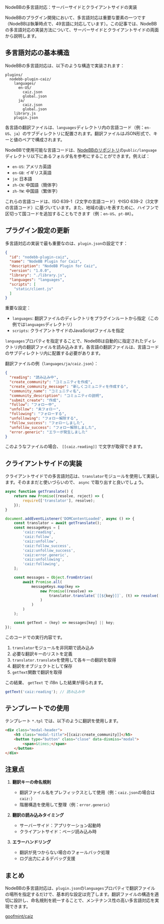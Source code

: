 NodeBBの多言語対応：サーバーサイドとクライアントサイドの実装

NodeBBのプラグイン開発において、多言語対応は重要な要素の一つです（NodeBBは執筆時点で、49言語に対応しています）。この記事では、NodeBBの多言語対応の実装方法について、サーバーサイドとクライアントサイドの両面から説明します。

## 多言語対応の基本構造

NodeBBの多言語対応は、以下のような構造で実装されます：

```
plugins/
  nodebb-plugin-caiz/
    languages/
      en-US/
        caiz.json
        global.json
      ja/
        caiz.json
        global.json
    library.js
    plugin.json
```

各言語の翻訳ファイルは、`languages`ディレクトリ内の言語コード（例：`en-US`、`ja`）のサブディレクトリに配置されます。翻訳ファイルはJSON形式で、キーと値のペアで構成されます。

NodeBBで使用可能な言語コードは、[NodeBBのリポジトリ](https://github.com/NodeBB/NodeBB/tree/d161eb6f6c37e62c092668a7a750f24f7d51378e/public/language)の`public/language`ディレクトリ以下にあるフォルダ名を参考にすることができます。例えば：

- `en-US`: アメリカ英語
- `en-GB`: イギリス英語
- `ja`: 日本語
- `zh-CN`: 中国語（簡体字）
- `zh-TW`: 中国語（繁体字）

これらの言語コードは、ISO 639-1（2文字の言語コード）やISO 639-2（3文字の言語コード）に基づいています。また、地域の違いを表すために、ハイフンで区切って国コードを追加することもできます（例：`en-US`、`pt-BR`）。

## プラグイン設定の更新

多言語対応の実装で最も重要なのは、`plugin.json`の設定です：

```json
{
  "id": "nodebb-plugin-caiz",
  "name": "NodeBB Plugin for Caiz",
  "description": "NodeBB Plugin for Caiz",
  "version": "1.0.0",
  "library": "./library.js",
  "languages": "languages",
  "scripts": [
    "static/client.js"
  ]
}
```

重要な設定：

- `languages`: 翻訳ファイルのディレクトリをプラグインルートから指定（この例では`languages`ディレクトリ）
- `scripts`: クライアントサイドのJavaScriptファイルを指定

`languages`プロパティを指定することで、NodeBBは自動的に指定されたディレクトリ内の翻訳ファイルを読み込みます。各言語の翻訳ファイルは、言語コードのサブディレクトリ内に配置する必要があります。

翻訳ファイルの例（`languages/ja/caiz.json`）：

```json
{
  "reading": "読み込み中",
  "create_community": "コミュニティを作成",
  "create_community_message": "新しくコミュニティを作成する",
  "community_name": "コミュニティ名",
  "community_description": "コミュニティの説明",
  "submit_create": "作成",
  "follow": "フォロー中",
  "unfollow": "未フォロー",
  "following": "フォローする",
  "unfollowing": "フォロー解除する",
  "follow_success": "フォローしました",
  "unfollow_success": "フォロー解除しました",
  "error.generic": "エラーが発生しました"
}
```

このようなファイルの場合、 `[[caiz.reading]]` で文字が取得できます。

## クライアントサイドの実装

クライアントサイドでの多言語対応は、`translator`モジュールを使用して実装します。そのままだと使いづらいので、 `async` で取り出すと良いでしょう。

```javascript
async function getTranslate() {
    return new Promise((resolve, reject) => {
        require(['translator'], resolve);
    });
}

document.addEventListener('DOMContentLoaded', async () => {
    const translator = await getTranslate();
    const messageKeys = [
        'caiz:reading',
        'caiz:follow',
        'caiz:unfollow',
        'caiz:follow_success',
        'caiz:unfollow_success',
        'caiz:error.generic',
        'caiz:unfollowing',
        'caiz:following',
    ];

    const messages = Object.fromEntries(
        await Promise.all(
            messageKeys.map(key => 
                new Promise((resolve) => 
                    translator.translate(`[[${key}]]`, (t) => resolve([key, t]))
                )
            )
        )
    );

    const getText = (key) => messages[key] || key;
});
```

このコードでの実行内容です。

1. `translator`モジュールを非同期で読み込み
2. 必要な翻訳キーのリストを定義
3. `translator.translate`を使用して各キーの翻訳を取得
4. 翻訳をオブジェクトとして保存
5. `getText`関数で翻訳を取得

この結果、 `getText` で i18n した結果が得られます。

```javascript
getText('caiz:reading'); // 読み込み中
```

## テンプレートでの使用

テンプレート `*.tpl` では、以下のように翻訳を使用します。

```html
<div class="modal-header">
    <h5 class="modal-title">[[caiz:create_community]]</h5>
    <button type="button" class="close" data-dismiss="modal">
        <span>&times;</span>
    </button>
</div>
```

## 注意点

1. **翻訳キーの命名規則**
   - 翻訳ファイル名をプレフィックスとして使用（例：`caiz.json`の場合は`caiz:`）
   - 階層構造を使用して整理（例：`error.generic`）

2. **翻訳の読み込みタイミング**
   - サーバーサイド：アプリケーション起動時
   - クライアントサイド：ページ読み込み時

3. **エラーハンドリング**
   - 翻訳が見つからない場合のフォールバック処理
   - ログ出力によるデバッグ支援

## まとめ

NodeBBの多言語対応は、`plugin.json`の`languages`プロパティで翻訳ファイルの場所を指定するだけで、基本的な設定は完了します。翻訳ファイルの構造を適切に設計し、命名規則を統一することで、メンテナンス性の高い多言語対応を実現できます。 

[goofmint/caiz](https://github.com/goofmint/caiz)
